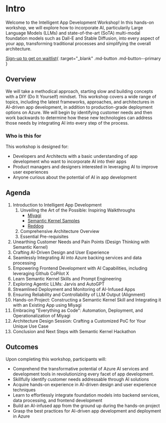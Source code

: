 # Intro

Welcome to the Intelligent App Development Workshop! In this hands-on workshop, we will explore how to incorporate AI, particularily Large Language Models (LLMs) and state-of-the-art (SoTA) multi-modal foundation models such as Dall-E and Stable Diffusion, into every aspect of your app, transforming traditional processes and simplifying the overall architecture.

[Sign-up to get on waitlist](https://forms.office.com/r/rLds2s8RH1){ :target="_blank" .md-button .md-button--primary }

## Overview

We will take a methodical approach, starting slow and building concepts with a DIY (Do It Yourself) mindset. This workshop covers a wide range of topics, including the latest frameworks, approaches, and architectures in AI-driven app development, in addition to production-grade deployment options on Azure. We will begin by identifying customer needs and then work backwards to determine how these new technologies can address those needs by integrating AI into every step of the process.

### Who is this for

This workshop is designed for:

- Developers and Architects with a basic understanding of app development who want to incorporate AI into their apps
- Product managers and designers interested in leveraging AI to improve user experiences
- Anyone curious about the potential of AI in app development

## Agenda

1. Introduction to Intelligent App Development
   1. Unveiling the Art of the Possible: Inspiring Walkthroughs
      - [Miyagi](https://github.com/Azure-Samples/miyagi)
      - [Semantic Kernel Samples](https://github.com/microsoft/semantic-kernel#sample-apps-)
      - [Reddog](https://reddog-solutions.com/)
   2. Comprehensive Architecture Overview
   3. Essential Pre-requisites
2. Unearthing Customer Needs and Pain Points (Design Thinking with Semantic Kernel)
3. Crafting AI-Driven Design and User Experience
4. Seamlessly Integrating AI into Azure backing services and data processing
5. Empowering Frontend Development with AI Capabilities, including leveraging Github CoPilot X
6. Learn Semantic Kernel Skills and Prompt Engineering
7. Exploring Agentic LLMs: Jarvis and AutoGPT
8. Streamlined Deployment and Monitoring of AI-Infused Apps
9. Ensuring Reliability and Controllability of LLM Output (Alignment)
10. Hands-on Project: Constructing a Semantic Kernel Skill and Integrating it with an Existing App using Miyagi
11. Embracing "Everything as Code": Automation, Deployment, and Operationalization of Miyagi
12. Architecture Design Session: Crafting a Customized PoC for Your Unique Use Case
13. Conclusion and Next Steps with Semantic Kernel Hackathon

## Outcomes

Upon completing this workshop, participants will:

- Comprehend the transformative potential of Azure AI services and development tools in revolutionizing every facet of app development.
- Skillfully identify customer needs addressable through AI solutions
- Acquire hands-on experience in AI-driven design and user experience techniques
- Learn to effortlessly integrate foundation models into backend services, data processing, and frontend development
- Build an AI-infused app from the ground up during the hands-on project
- Grasp the best practices for AI-driven app development and deployment in Azure

